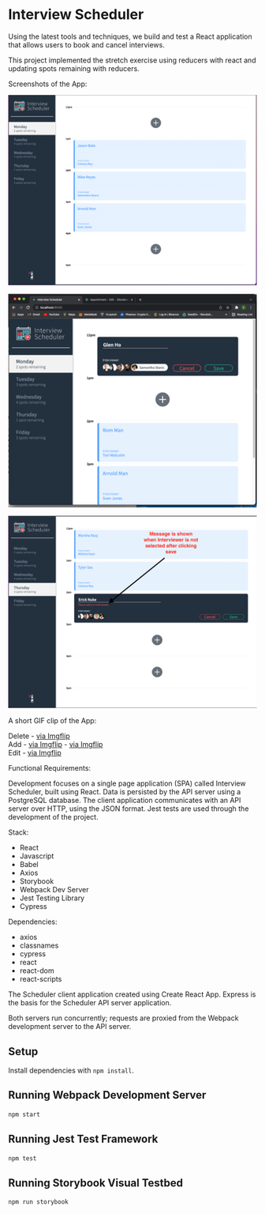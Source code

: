 # Interview Scheduler

Using the latest tools and techniques, we build and test a React application that allows users to book and cancel interviews. 

This project implemented the stretch exercise using reducers with react and updating spots remaining with reducers.

Screenshots of the App:

!["The Overview of the App"](https://github.com/enukeWebDev/scheduler/blob/master/docs/App.png?raw=true)

!["Edit"](https://github.com/enukeWebDev/scheduler/blob/master/docs/Edit.png?raw=true)

!["Warning message when no interviewer is selected"](https://github.com/enukeWebDev/scheduler/blob/master/docs/NoInterviewerSelected.png?raw=true)

A short GIF clip of the App:

Delete - <a href="https://imgflip.com/gif/62yg4u">via Imgflip</a> <br />
Add - <a href="https://imgflip.com/gif/62yh95">via Imgflip</a>
    - <a href="https://imgflip.com/gif/62yiqz">via Imgflip</a> <br />
Edit - <a href="https://imgflip.com/gif/62yifx">via Imgflip</a>




Functional Requirements:

Development focuses on a single page application (SPA) called Interview Scheduler, built using React.
Data is persisted by the API server using a PostgreSQL database.
The client application communicates with an API server over HTTP, using the JSON format.
Jest tests are used through the development of the project.

Stack:

- React
- Javascript
- Babel
- Axios
- Storybook
- Webpack Dev Server
- Jest Testing Library
- Cypress

Dependencies:

- axios
- classnames
- cypress
- react
- react-dom
- react-scripts


The Scheduler client application created using Create React App. Express is the basis for the Scheduler API server application.

Both servers run concurrently; requests are proxied from the Webpack development server to the API server.

## Setup

Install dependencies with `npm install`.

## Running Webpack Development Server

```sh
npm start
```

## Running Jest Test Framework

```sh
npm test
```

## Running Storybook Visual Testbed

```sh
npm run storybook
```
